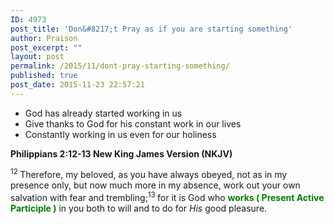 ```yaml
---
ID: 4973
post_title: 'Don&#8217;t Pray as if you are starting something'
author: Praison
post_excerpt: ""
layout: post
permalink: /2015/11/dont-pray-starting-something/
published: true
post_date: 2015-11-23 22:57:21
---
```

<ul>
	<li>God has already started working in us</li>
	<li>Give thanks to God for his constant work in our lives</li>
	<li>Constantly working in us even for our holiness</li>
</ul>
<p class="passage-display"><strong><span class="passage-display-bcv">Philippians 2:12-13
</span><span class="passage-display-version">New King James Version (NKJV)</span></strong></p>
<span class="text Phil-2-12"><sup class="versenum">12 </sup>Therefore, my beloved, as you have always obeyed, not as in my presence only, but now much more in my absence, work out your own salvation with fear and trembling;</span><span id="en-NKJV-29405" class="text Phil-2-13"><sup class="versenum">13 </sup>for it is God who <span style="color: #008000;"><strong>works ( Present Active Participle )</strong></span> in you both to will and to do for <i>His</i> good pleasure.</span>